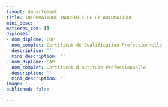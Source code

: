 ```yaml
---
layout: departement
title: INFORMATIQUE INDUSTRIELLE ET AUTOMATIQUE
mini_desc: ''
matieres_com: []
diplomes:
- nom_diplome: CQP
  nom_complet: Certificat de Qualification Professionnelle
  description: ''
  mini_description: ''
- nom_diplome: CAP
  nom_complet: Certificat d'Aptitude Professionnelle
  description: ''
  mini_description: ''
image: ''
published: false

---
```

